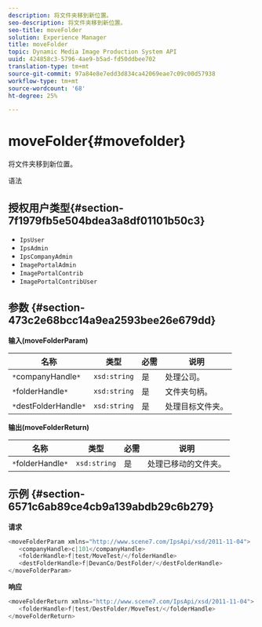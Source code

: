 ```yaml
---
description: 将文件夹移到新位置。
seo-description: 将文件夹移到新位置。
seo-title: moveFolder
solution: Experience Manager
title: moveFolder
topic: Dynamic Media Image Production System API
uuid: 424858c3-5796-4ae9-b5ad-fd50ddbee702
translation-type: tm+mt
source-git-commit: 97a84e8e7edd3d834ca42069eae7c09c00d57938
workflow-type: tm+mt
source-wordcount: '68'
ht-degree: 25%

---
```



# moveFolder{#movefolder}

将文件夹移到新位置。

语法

## 授权用户类型{#section-7f1979fb5e504bdea3a8df01101b50c3}

* `IpsUser`
* `IpsAdmin`
* `IpsCompanyAdmin`
* `ImagePortalAdmin`
* `ImagePortalContrib`
* `ImagePortalContribUser`

## 参数 {#section-473c2e68bcc14a9ea2593bee26e679dd}

**输入(moveFolderParam)**

| 名称 | 类型 | 必需 | 说明 |
|---|---|---|---|
| `*`companyHandle`*` | `xsd:string` | 是 | 处理公司。 |
| `*`folderHandle`*` | `xsd:string` | 是 | 文件夹句柄。 |
| `*`destFolderHandle`*` | `xsd:string` | 是 | 处理目标文件夹。 |

**输出(moveFolderReturn)**

| 名称 | 类型 | 必需 | 说明 |
|---|---|---|---|
| `*`folderHandle`*` | `xsd:string` | 是 | 处理已移动的文件夹。 |

## 示例 {#section-6571c6ab89ce4cb9a139abdb29c6b279}

**请求**

```java
<moveFolderParam xmlns="http://www.scene7.com/IpsApi/xsd/2011-11-04">
   <companyHandle>c|101</companyHandle>
   <folderHandle>f|test/MoveTest/</folderHandle>
   <destFolderHandle>f|DevanCo/DestFolder/</destFolderHandle>
</moveFolderParam>
```

**响应**

```java
<moveFolderReturn xmlns="http://www.scene7.com/IpsApi/xsd/2011-11-04">
   <folderHandle>f|test/DestFolder/MoveTest/</folderHandle>
</moveFolderReturn>
```

